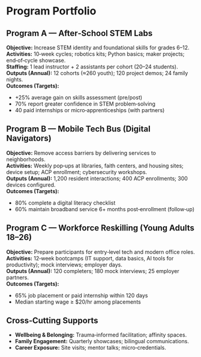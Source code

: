 
# Program Portfolio

## Program A — After‑School STEM Labs
**Objective:** Increase STEM identity and foundational skills for grades 6–12.  
**Activities:** 10‑week cycles; robotics kits; Python basics; maker projects; end‑of‑cycle showcase.  
**Staffing:** 1 lead instructor + 2 assistants per cohort (20–24 students).  
**Outputs (Annual):** 12 cohorts (≈260 youth); 120 project demos; 24 family nights.  
**Outcomes (Targets):**
- +25% average gain on skills assessment (pre/post)
- 70% report greater confidence in STEM problem‑solving
- 40 paid internships or micro‑apprenticeships (with partners)

## Program B — Mobile Tech Bus (Digital Navigators)
**Objective:** Remove access barriers by delivering services to neighborhoods.  
**Activities:** Weekly pop‑ups at libraries, faith centers, and housing sites; device setup; ACP enrollment; cybersecurity workshops.  
**Outputs (Annual):** 1,200 resident interactions; 400 ACP enrollments; 300 devices configured.  
**Outcomes (Targets):**
- 80% complete a digital literacy checklist
- 60% maintain broadband service 6+ months post‑enrollment (follow‑up)

## Program C — Workforce Reskilling (Young Adults 18–26)
**Objective:** Prepare participants for entry‑level tech and modern office roles.  
**Activities:** 12‑week bootcamps (IT support, data basics, AI tools for productivity); mock interviews; employer days.  
**Outputs (Annual):** 120 completers; 180 mock interviews; 25 employer partners.  
**Outcomes (Targets):**
- 65% job placement or paid internship within 120 days
- Median starting wage ≥ $20/hr among placements

## Cross‑Cutting Supports
- **Wellbeing & Belonging:** Trauma‑informed facilitation; affinity spaces.
- **Family Engagement:** Quarterly showcases; bilingual communications.
- **Career Exposure:** Site visits; mentor talks; micro‑credentials.
